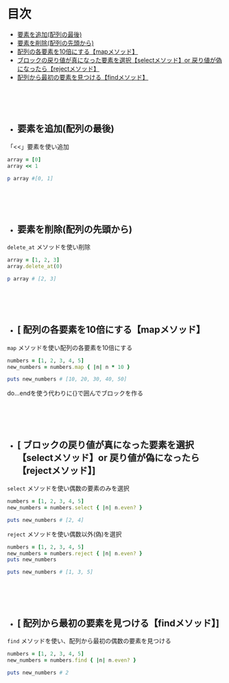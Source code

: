 # 目次

- [ 要素を追加(配列の最後)](#add_end_of_array)
- [ 要素を削除(配列の先頭から)](#delete_from_start_of_array)
- [ 配列の各要素を10倍にする【mapメソッド】](#multiply_array_elements_by_ten)
- [ ブロックの戻り値が真になった要素を選択【selectメソッド】or 戻り値が偽になったら【rejectメソッド】](#select_even_elements_from_array)
- [ 配列から最初の要素を見つける【findメソッド】](#find_first_even_element_in_array)

<br>
<br>
<br>

- ## 要素を追加(配列の最後)
「<<」要素を使い追加
<a name="add_end_of_array"></a>
```ruby
array = [0]
array << 1

p array #[0, 1]
```

<br>
<br>
<br>

- ## 要素を削除(配列の先頭から)
`delete_at` メソッドを使い削除
<a name="delete_from_start_of_array"></a>
```ruby
array = [1, 2, 3]
array.delete_at(0)

p array # [2, 3]
```

<br>
<br>
<br>


- ##  [ 配列の各要素を10倍にする【mapメソッド】
`map` メソッドを使い配列の各要素を10倍にする
<a name="multiply_array_elements_by_ten"></a>
```ruby
numbers = [1, 2, 3, 4, 5]
new_numbers = numbers.map { |n| n * 10 }

puts new_numbers # [10, 20, 30, 40, 50]
```
do...endを使う代わりに{}で囲んでブロックを作る

<br>
<br>
<br>

- ##  [ ブロックの戻り値が真になった要素を選択【selectメソッド】or 戻り値が偽になったら【rejectメソッド】]
`select` メソッドを使い偶数の要素のみを選択
<a name="select_even_elements_from_array"></a>
```ruby
numbers = [1, 2, 3, 4, 5]
new_numbers = numbers.select { |n| n.even? }

puts new_numbers # [2, 4]
```

`reject` メソッドを使い偶数以外(偽)を選択
```ruby
numbers = [1, 2, 3, 4, 5]
new_numbers = numbers.reject { |n| n.even? }
puts new_numbers

puts new_numbers # [1, 3, 5]
```

<br>
<br>
<br>


- ## [ 配列から最初の要素を見つける【findメソッド】]
`find` メソッドを使い、配列から最初の偶数の要素を見つける
<a name="find_first_even_element_in_array"></a>
```ruby
numbers = [1, 2, 3, 4, 5]
new_numbers = numbers.find { |n| n.even? }

puts new_numbers # 2
```
